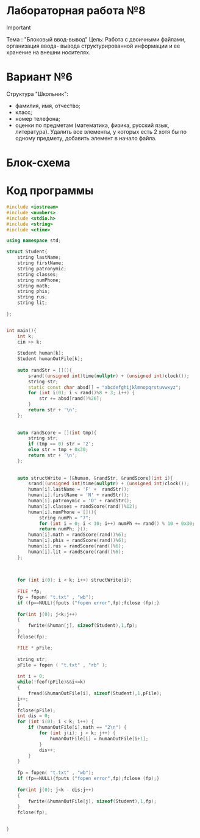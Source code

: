 
# Лабораторная работа №8
>[!IMPORTANT]
>Тема : "Блоковый ввод-вывод"
>Цель: Работа с двоичными файлами, организация ввода- вывода структурированной информации и ее хранение на внешни носителях.

# Вариант №6
Структура "Школьник":
- фамилия, имя, отчество;
- класс;
- номер телефона;
- оценки по предметам (математика, физика, русский язык, литература).
Удалить все элементы, у которых есть 2 хотя бы по одному
предмету, добавить элемент в начало файла.

# Блок-схема



# Код программы

```cpp
#include <iostream>
#include <numbers>
#include <stdio.h>
#include <string>
#include <ctime>

using namespace std;

struct Student{
    string lastName;
    string firstName;
    string patronymic;
    string classes;
    string numPhone;
    string math;
    string phis;
    string rus;
    string lit;
    
};


int main(){
    int k;
    cin >> k;
    
    Student human[k];
    Student humanOutFile[k];
    
    auto randStr = [](){
        srand((unsigned int)time(nullptr) + (unsigned int)clock());
        string str;
        static const char absd[] = "abcdefghijklmnopqrstuvwxyz";
        for (int i(0); i < rand()%8 + 3; i++) {
            str += absd[rand()%26];
        }
        return str + '\n';
    };
    
    
    auto randScore = [](int tmp){
        string str;
        if (tmp == 0) str = '2';
        else str = tmp + 0x30;
        return str + '\n';
    };
    
    
    auto structWrite = [&human, &randStr, &randScore](int i){
        srand((unsigned int)time(nullptr) + (unsigned int)clock());
        human[i].lastName = 'F' +  randStr();
        human[i].firstName = 'N' + randStr();
        human[i].patronymic = 'O' + randStr();
        human[i].classes = randScore(rand()%12);
        human[i].numPhone = [](){
            string numPh = "7";
            for (int i = 0; i < 10; i++) numPh += rand() % 10 + 0x30;
            return numPh; }();
        human[i].math = randScore(rand()%6);
        human[i].phis = randScore(rand()%6);
        human[i].rus = randScore(rand()%6);
        human[i].lit = randScore(rand()%6);
    };
    
    
    
    for (int i(0); i < k; i++) structWrite(i);
    
    FILE *fp;
    fp = fopen( "t.txt" , "wb");
    if (fp==NULL){fputs ("fopen error",fp);fclose (fp);}
    
    for(int j(0); j<k;j++)
    {
        fwrite(&human[j], sizeof(Student),1,fp);
    }
    fclose(fp);

    FILE * pFile;
    
    string str;
    pFile = fopen ( "t.txt" , "rb" );
 
    int i = 0;
    while(!feof(pFile)&&i<=k)
    {
        fread(&humanOutFile[i], sizeof(Student),1,pFile);
    i++;
    }
    fclose(pFile);
    int dis = 0;
    for (int i(0); i < k; i++) {
        if (humanOutFile[i].math == "2\n") {
            for (int j(i); j < k; j++) {
                humanOutFile[i] = humanOutFile[i+1];
            }
            dis++;
        }
    }
    
    fp = fopen( "t.txt" , "wb");
    if (fp==NULL){fputs ("fopen error",fp);fclose (fp);}
    
    for(int j(0); j<k - dis;j++)
    {
        fwrite(&humanOutFile[j], sizeof(Student),1,fp);
    }
    fclose(fp);

    
}
```

